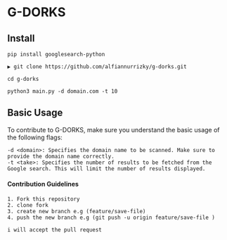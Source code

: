 # G-DORKS

## Install

```
pip install googlesearch-python

▶ git clone https://github.com/alfiannurrizky/g-dorks.git

cd g-dorks

python3 main.py -d domain.com -t 10
```

## Basic Usage

To contribute to G-DORKS, make sure you understand the basic usage of the following flags:

    -d <domain>: Specifies the domain name to be scanned. Make sure to provide the domain name correctly.
    -t <take>: Specifies the number of results to be fetched from the Google search. This will limit the number of results displayed.

#### Contribution Guidelines

    1. Fork this repository
    2. clone fork
    3. create new branch e.g (feature/save-file)
    4. push the new branch e.g (git push -u origin feature/save-file )

    i will accept the pull request
